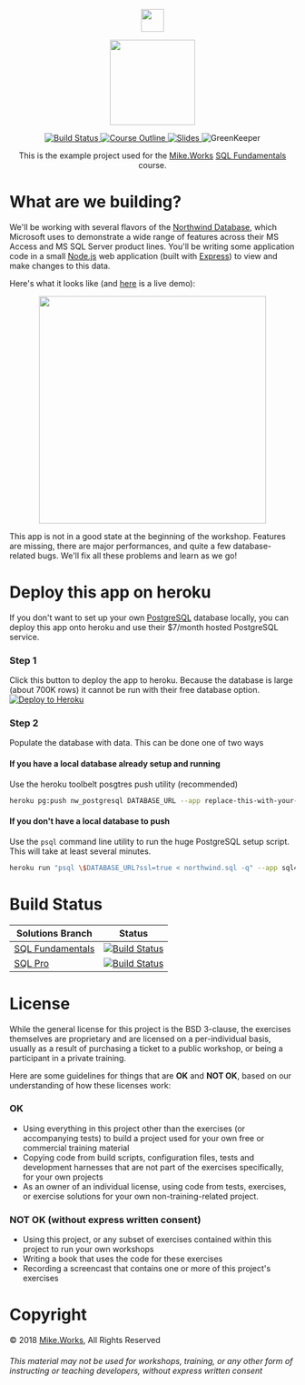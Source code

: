 <p align='center'>
  <a href="https://mike.works" target='_blank'>
    <img height=40 src='https://assets.mike.works/img/login_logo-33a9e523d451fb0d902f73d5452d4a0b.png' />
  </a> 
</p>
<p align='center'>
  <a href="https://mike.works/course/sql-fundamentals-ad811af" target='_blank'>
    <img height=150 src='https://user-images.githubusercontent.com/558005/33009968-b8a0ea60-cd7c-11e7-81af-b48a6273b12b.png' />
  </a>
</p>
<p align='center'>
  <a href="https://travis-ci.org/mike-works/sql-fundamentals?branch=solutions-pro" title="Build Status">
    <img title="Build Status" src="https://travis-ci.org/mike-works/sql-fundamentals.svg?branch=solutions-pro"/>
  </a>
  <a href="https://mike.works/course/sql-fundamentals-ad811af" title="SQL Fundamentals">
    <img title="Course Outline" src="https://img.shields.io/badge/mike.works-course%20outline-blue.svg"/>
  </a>
  <a href="https://docs.mike.works/sql-slides" title="Slides">
    <img title="Slides" src="https://img.shields.io/badge/mike.works-slides-blue.svg"/>
  </a>
  <a title='GreenKeeper'>
    <img title='GreenKeeper' src='https://badges.greenkeeper.io/mike-works/sql-fundamentals.svg'>
  </a>
</p>
<p align='center'>
This is the example project used for the <a title="Mike.Works" href="https://mike.works">Mike.Works</a> <a title="SQL Fundamentals" href="https://mike.works/course/sql-fundamentals-ad811af">SQL Fundamentals</a> course.
</p>

# What are we building?

We'll be working with several flavors of the [Northwind Database](https://docs.microsoft.com/en-us/dotnet/framework/data/adonet/sql/linq/downloading-sample-databases), which Microsoft uses to demonstrate a wide range of features across their MS Access and MS SQL Server product lines. You'll be writing some application code in a small [Node.js](https://nodejs.org) web application (built with [Express](https://expressjs.com)) to view and make changes to this data.

Here's what it looks like (and [here](https://damp-oasis-38940.herokuapp.com/) is a live demo):

<p align="center">
<img height=400 src="https://user-images.githubusercontent.com/558005/35312473-7646b68c-0070-11e8-83df-25800047b763.png" />
</p>

This app is not in a good state at the beginning of the workshop. Features are missing, there are major performances, and quite a few database-related bugs. We'll fix all these problems and learn as we go!

# Deploy this app on heroku

If you don't want to set up your own [PostgreSQL](https://www.postgresql.org) database locally, you can deploy this app onto heroku and use their $7/month hosted PostgreSQL service.

### Step 1

Click this button to deploy the app to heroku. Because the database is large (about 700K rows) it cannot be run with their free database option.
[![Deploy to Heroku](https://www.herokucdn.com/deploy/button.png)](https://heroku.com/deploy)

### Step 2

Populate the database with data. This can be done one of two ways

#### If you have a local database already setup and running

Use the heroku toolbelt posgtres push utility (recommended)

```sh
heroku pg:push nw_postgresql DATABASE_URL --app replace-this-with-your-heroku-app-name
```

#### If you don't have a local database to push

Use the `psql` command line utility to run the huge PostgreSQL setup script. This will take at least several minutes.

```sh
heroku run "psql \$DATABASE_URL?ssl=true < northwind.sql -q" --app sql456
```

# Build Status

| Solutions Branch                                                                               | Status                                                                                                                                                                                  |
| ---------------------------------------------------------------------------------------------- | --------------------------------------------------------------------------------------------------------------------------------------------------------------------------------------- |
| [SQL Fundamentals](https://github.com/mike-works/sql-fundamentals/tree/solutions-fundamentals) | [![Build Status](https://travis-ci.org/mike-works/sql-fundamentals.svg?branch=solutions-fundamentals)](https://travis-ci.org/mike-works/sql-fundamentals?branch=solutions-fundamentals) |
| [SQL Pro](https://github.com/mike-works/sql-fundamentals/tree/solutions-pro)                   | [![Build Status](https://travis-ci.org/mike-works/sql-fundamentals.svg?branch=solutions-pro)](https://travis-ci.org/mike-works/sql-fundamentals?branch=solutions-pro)                   |

# License

While the general license for this project is the BSD 3-clause, the exercises
themselves are proprietary and are licensed on a per-individual basis, usually
as a result of purchasing a ticket to a public workshop, or being a participant
in a private training.

Here are some guidelines for things that are **OK** and **NOT OK**, based on our
understanding of how these licenses work:

### OK

* Using everything in this project other than the exercises (or accompanying tests)
  to build a project used for your own free or commercial training material
* Copying code from build scripts, configuration files, tests and development
  harnesses that are not part of the exercises specifically, for your own projects
* As an owner of an individual license, using code from tests, exercises, or
  exercise solutions for your own non-training-related project.

### NOT OK (without express written consent)

* Using this project, or any subset of
  exercises contained within this project to run your own workshops
* Writing a book that uses the code for these exercises
* Recording a screencast that contains one or more of this project's exercises

# Copyright

&copy; 2018 [Mike.Works](https://mike.works), All Rights Reserved

###### This material may not be used for workshops, training, or any other form of instructing or teaching developers, without express written consent
